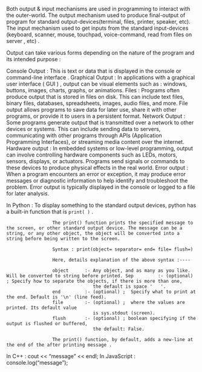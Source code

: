 
Both output & input mechanisms are used in programming to interact with the outer-world. The output mechanism 
used to produce final-output of program for standard output-devices(terminal, files, printer, speaker, etc).
The input mechanism used to get inputs from the standard input-devices (keyboard, scanner, mouse, touchpad, voice-command, read from files on server , etc) .

Output can take various forms depending on the nature of the program and its intended purpose : 

Console Output     : This is text or data that is displayed in the console or 
                     command-line interface . 
Graphical Output   : In applications with a graphical user interface ( GUI ) , output can be visual elements 
                     such as :  windows, buttons, images, charts, graphs, or animations. 
Files              : Programs often produce output that is stored in files on disk. This can include text files, 
                     binary files, databases, spreadsheets, images, audio files, and more. File output allows programs to save data for later use, share it with other programs, or provide it to users in a persistent format.
Network Output     : Some programs generate output that is transmitted over a network to other devices or systems. 
                     This can include sending data to servers, communicating with other programs through APIs (Application Programming Interfaces), or streaming media content over the internet.
Hardware output    : In embedded systems or low-level programming, output can involve controlling hardware 
                     components  such as LEDs, motors, sensors, displays, or actuators. Programs send signals or commands to these devices to produce physical effects in the real world.
Error output       : When a program encounters an error or exception, it may produce error messages or 
                     diagnostic information to help identify and troubleshoot the problem. Error output is typically displayed in the console or logged to a file for later analysis.


In Python           : To display something to the standard output devices, python has a built-in function 
                      that is `print( )` . 

                     The print() function prints the specified message to the screen, or other standard output device. The message can be a string, or any other object, the object will be converted into a string before being written to the screen.

                     Syntax : print(object= separator= end= file= flush=)

                     Here, details explanation of the above syntax :----

                     object      :- Any object, and as many as you like. Will be converted to string before printed. Sep         :- (optional) ; Specify how to separate the objects, if there is more than one, 
                                    the default is space '   '. 
                     end         :- (optional) ;  Specify what to print at the end. Default is '\n' (line feed). 
                     file        :- (optional) ;  where the values are printed. Its default value 
                                    is sys.stdout (screen).  
                     flush       :- (optional) ; boolean specifying if the output is flushed or buffered,  
                                    the default: False. 

                     The print() function, by default, adds a new-line at the end of the after printing message . 


In C++              : cout << “message” << endl; 
In JavaScript       : console.log(“message”); 



